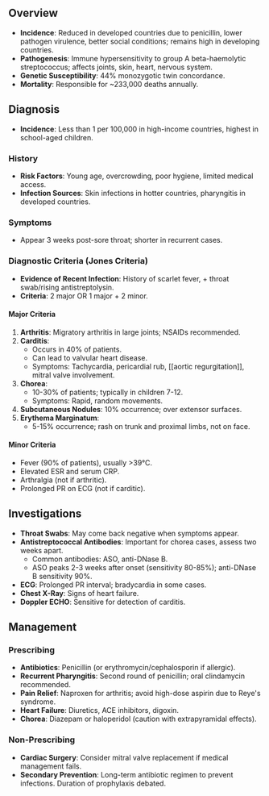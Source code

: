 ## Overview
- **Incidence**: Reduced in developed countries due to penicillin, lower pathogen virulence, better social conditions; remains high in developing countries.
- **Pathogenesis**: Immune hypersensitivity to group A beta-haemolytic streptococcus; affects joints, skin, heart, nervous system.
- **Genetic Susceptibility**: 44% monozygotic twin concordance.
- **Mortality**: Responsible for ~233,000 deaths annually.

## Diagnosis
- **Incidence**: Less than 1 per 100,000 in high-income countries, highest in school-aged children.
  
### History
- **Risk Factors**: Young age, overcrowding, poor hygiene, limited medical access.
- **Infection Sources**: Skin infections in hotter countries, pharyngitis in developed countries.

### Symptoms
- Appear 3 weeks post-sore throat; shorter in recurrent cases.

### Diagnostic Criteria (Jones Criteria)
- **Evidence of Recent Infection**: History of scarlet fever, + throat swab/rising antistreptolysin.
- **Criteria**: 2 major OR 1 major + 2 minor.

#### Major Criteria
1. **Arthritis**: Migratory arthritis in large joints; NSAIDs recommended.
2. **Carditis**: 
   - Occurs in 40% of patients.
   - Can lead to valvular heart disease.
   - Symptoms: Tachycardia, pericardial rub, [[aortic regurgitation]], mitral valve involvement.
3. **Chorea**: 
   - 10-30% of patients; typically in children 7-12.
   - Symptoms: Rapid, random movements.
4. **Subcutaneous Nodules**: 10% occurrence; over extensor surfaces.
5. **Erythema Marginatum**: 
   - 5-15% occurrence; rash on trunk and proximal limbs, not on face. 

#### Minor Criteria
- Fever (90% of patients), usually >39°C.
- Elevated ESR and serum CRP.
- Arthralgia (not if arthritic).
- Prolonged PR on ECG (not if carditic).

## Investigations
- **Throat Swabs**: May come back negative when symptoms appear.
- **Antistreptococcal Antibodies**: Important for chorea cases, assess two weeks apart.
   - Common antibodies: ASO, anti-DNase B.
   - ASO peaks 2-3 weeks after onset (sensitivity 80-85%); anti-DNase B sensitivity 90%.
- **ECG**: Prolonged PR interval; bradycardia in some cases.
- **Chest X-Ray**: Signs of heart failure.
- **Doppler ECHO**: Sensitive for detection of carditis.

## Management 

### Prescribing
- **Antibiotics**: Penicillin (or erythromycin/cephalosporin if allergic).
- **Recurrent Pharyngitis**: Second round of penicillin; oral clindamycin recommended.
- **Pain Relief**: Naproxen for arthritis; avoid high-dose aspirin due to Reye's syndrome.
- **Heart Failure**: Diuretics, ACE inhibitors, digoxin.
- **Chorea**: Diazepam or haloperidol (caution with extrapyramidal effects).

### Non-Prescribing
- **Cardiac Surgery**: Consider mitral valve replacement if medical management fails.
- **Secondary Prevention**: Long-term antibiotic regimen to prevent infections. Duration of prophylaxis debated.
